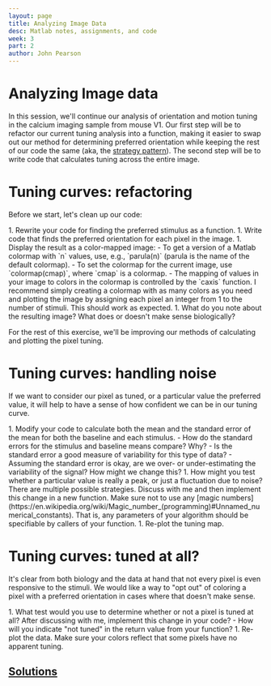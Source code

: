 ```yaml
---
layout: page
title: Analyzing Image Data
desc: Matlab notes, assignments, and code
week: 3
part: 2
author: John Pearson
---
```

# Analyzing Image data
In this session, we'll continue our analysis of orientation and motion tuning in the calcium imaging sample from mouse V1. Our first step will be to refactor our current tuning analysis into a function, making it easier to swap out our method for determining preferred orientation while keeping the rest of our code the same (aka, the [strategy pattern](https://en.wikipedia.org/wiki/Strategy_pattern)). The second step will be to write code that calculates tuning across the entire image.

# Tuning curves: refactoring
Before we start, let's clean up our code:

<div class="question" markdown="1">
1. Rewrite your code for finding the preferred stimulus as a function.
1. Write code that finds the preferred orientation for each pixel in the image.
1. Display the result as a color-mapped image:
    - To get a version of a Matlab colormap with `n` values, use, e.g., `parula(n)` (parula is the name of the default colormap).
    - To set the colormap for the current image, use `colormap(cmap)`, where `cmap` is a colormap.
    - The mapping of values in your image to colors in the colormap is controlled by the `caxis` function. I recommend simply creating a colormap with as many colors as you need and plotting the image by assigning each pixel an integer from 1 to the number of stimuli. This should work as expected.
1. What do you note about the resulting image? What does or doesn't make sense biologically?
</div>

For the rest of this exercise, we'll be improving our methods of calculating and plotting the pixel tuning.

# Tuning curves: handling noise
If we want to consider our pixel as tuned, or a particular value the preferred value, it will help to have a sense of how confident we can be in our tuning curve.

<div class="question" markdown="1">
1. Modify your code to calculate both the mean and the standard error of the mean for both the baseline and each stimulus.
    - How do the standard errors for the stimulus and baseline means compare? Why?
    - Is the standard error a good measure of variability for this type of data?
    - Assuming the standard error is okay, are we over- or under-estimating the variability of the signal? How might we change this?
1. How might you test whether a particular value is really a peak, or just a fluctuation due to noise? There are multiple possible strategies. Discuss with me and then implement this change in a new function. Make sure not to use any [magic numbers](https://en.wikipedia.org/wiki/Magic_number_(programming)#Unnamed_numerical_constants). That is, any parameters of your algorithm should be specifiable by callers of your function.
1. Re-plot the tuning map.
</div>

# Tuning curves: tuned at all?
It's clear from both biology and the data at hand that not every pixel is even responsive to the stimuli. We would like a way to "opt out" of coloring a pixel with a preferred orientation in cases where that doesn't make sense.

<div class="question" markdown="1">
1. What test would you use to determine whether or not a pixel is tuned at all? After discussing with me, implement this change in your code?
    - How will you indicate "not tuned" in the return value from your function?
1. Re-plot the data. Make sure your colors reflect that some pixels have no apparent tuning.
</div>

## [Solutions](https://github.com/jmxpearson/matlab-neurobio/blob/master/week3/)
